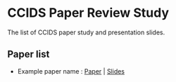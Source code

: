 # CCIDS Paper Review Study
The list of CCIDS paper study and presentation slides.


## Paper list

- Example paper name : [Paper]('url') | [Slides]('url')
